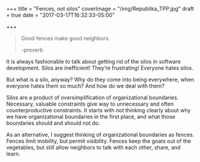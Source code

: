 +++
title = "Fences, not silos"
coverImage = "/img/Republika_TPP.jpg"
draft = true
date = "2017-03-17T16:32:33-05:00"

+++

> Good fences make good neighbors. 
> 
> -proverb

It is always fashionable to talk about getting rid of the silos in software development. Silos are inefficient! They’re frustrating! Everyone hates silos. 

But what is a silo, anyway? Why do they come into being everywhere, when everyone hates them so much? And how do we deal with them? 

<!--more--> 

Silos are a product of oversimplification of organizational boundaries. Necessary, valuable constraints give way to unnecessary and often counterproductive constraints. It starts with not thinking clearly about why we have organizational boundaries in the first place, and what those boundaries should and should not do. 

As an alternative, I suggest thinking of organizational boundaries as fences. Fences limit mobility, but permit visibility. Fences keep the goats out of the vegetables, but still allow neighbors to talk with each other, share, and learn.